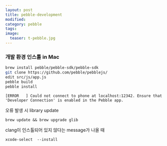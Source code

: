 ```yaml
---
layout: post
title: pebble-development
modified: 
category: pebble
tags: 
image:
  teaser: t-pebble.jpg
---
```


### 개발 환경 인스톨 in Mac

```sh
brew install pebble/pebble-sdk/pebble-sdk
git clone https://github.com/pebble/pebblejs/
edit src/js/app.js
pebble build
pebble install
```

```
[ERROR   ] Could not connect to phone at localhost:12342. Ensure that 'Developer Connection' is enabled in the Pebble app.
```

오류 발생 시 library update

```
brew update && brew upgrade glib
```

clang이 인스톨되어 있지 않다는 message가 나올 때
```
xcode-select  --install
```
